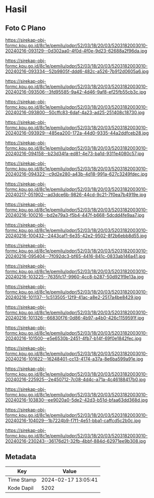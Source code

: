 # Hasil

## Foto C Plano

https://sirekap-obj-formc.kpu.go.id/8c1e/pemilu/pdpr/52/03/18/20/03/5203182003010-20240216-093129--0d302aa0-4f0d-4f0e-9d23-62688a2f96da.jpg

https://sirekap-obj-formc.kpu.go.id/8c1e/pemilu/pdpr/52/03/18/20/03/5203182003010-20240216-093334--52b9805f-ddd6-482c-a526-7b912d0605a6.jpg

https://sirekap-obj-formc.kpu.go.id/8c1e/pemilu/pdpr/52/03/18/20/03/5203182003010-20240216-093506--3fd95585-9a42-4d46-9af8-ef25fb55cb3c.jpg

https://sirekap-obj-formc.kpu.go.id/8c1e/pemilu/pdpr/52/03/18/20/03/5203182003010-20240216-093800--50cffc83-6daf-4a23-ad25-251408c18730.jpg

https://sirekap-obj-formc.kpu.go.id/8c1e/pemilu/pdpr/52/03/18/20/03/5203182003010-20240216-093929--485ea200-172a-44d0-9335-44a2ddfceb28.jpg

https://sirekap-obj-formc.kpu.go.id/8c1e/pemilu/pdpr/52/03/18/20/03/5203182003010-20240216-094158--b23d34fa-ed81-4e73-ba1d-9311e4080c57.jpg

https://sirekap-obj-formc.kpu.go.id/8c1e/pemilu/pdpr/52/03/18/20/03/5203182003010-20240216-094322--c9d2e280-a43b-4d18-991a-627c3249fdec.jpg

https://sirekap-obj-formc.kpu.go.id/8c1e/pemilu/pdpr/52/03/18/20/03/5203182003010-20240217-051902--ad3dce6b-9826-44cd-9c21-7f0ea7b4919e.jpg

https://sirekap-obj-formc.kpu.go.id/8c1e/pemilu/pdpr/52/03/18/20/03/5203182003010-20240216-100216--bd2e79a3-f5b4-447f-b668-5dcdd4fe9aa7.jpg

https://sirekap-obj-formc.kpu.go.id/8c1e/pemilu/pdpr/52/03/18/20/03/5203182003010-20240216-100432--2443caf1-6e35-42e2-9502-8f2b6ebb8d55.jpg

https://sirekap-obj-formc.kpu.go.id/8c1e/pemilu/pdpr/52/03/18/20/03/5203182003010-20240216-095404--7f092dc3-bf65-4416-841c-0833ab146a41.jpg

https://sirekap-obj-formc.kpu.go.id/8c1e/pemilu/pdpr/52/03/18/20/03/5203182003010-20240216-103225--7635fc17-9960-4cc8-b287-50d921f9e13a.jpg

https://sirekap-obj-formc.kpu.go.id/8c1e/pemilu/pdpr/52/03/18/20/03/5203182003010-20240216-101137--1c513505-12f9-41ac-a8e2-2517a4be8429.jpg

https://sirekap-obj-formc.kpu.go.id/8c1e/pemilu/pdpr/52/03/18/20/03/5203182003010-20240216-101326--66830f76-0d86-4b97-a4b0-426c1159591f.jpg

https://sirekap-obj-formc.kpu.go.id/8c1e/pemilu/pdpr/52/03/18/20/03/5203182003010-20240216-101500--e5e6530b-2451-4fb7-b14f-69f0e1842fec.jpg

https://sirekap-obj-formc.kpu.go.id/8c1e/pemilu/pdpr/52/03/18/20/03/5203182003010-20240216-101622--16248401-cc13-4174-a37a-8e6ba599a91e.jpg

https://sirekap-obj-formc.kpu.go.id/8c1e/pemilu/pdpr/52/03/18/20/03/5203182003010-20240216-225925--2e450712-7c08-4d4c-a71a-4c46188417b0.jpg

https://sirekap-obj-formc.kpu.go.id/8c1e/pemilu/pdpr/52/03/18/20/03/5203182003010-20240216-103830--ee9020a0-5de2-42d3-b51d-bfaa63dd368d.jpg

https://sirekap-obj-formc.kpu.go.id/8c1e/pemilu/pdpr/52/03/18/20/03/5203182003010-20240216-104029--1b7224b9-f7f1-4e51-bba1-caffcd5c2b0c.jpg

https://sirekap-obj-formc.kpu.go.id/8c1e/pemilu/pdpr/52/03/18/20/03/5203182003010-20240216-230243--36176d21-32fb-4bbf-884d-62971ee9b308.jpg


## Metadata

| Key        | Value               |
| ---------- | ------------------- |
| Time Stamp | 2024-02-17 13:05:41 |
| Kode Dapil | 5202                |



